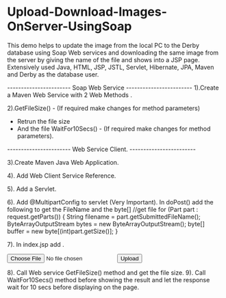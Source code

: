 # Upload-Download-Images-OnServer-UsingSoap
This demo helps to update the image from the local PC to the Derby database using Soap Web services and downloading the same image from the server by giving the name of the file and shows into a JSP page. Extensively used Java, HTML, JSP, JSTL, Servlet, Hibernate, JPA, Maven and Derby as the database user. 

----------------------- Soap Web Service ------------------------
1).Create a Maven Web Service with 2 Web Methods .

2).GetFileSize() - (If required make changes for method parameters)
  - Retrun the file size 
  - And the file
WaitFor10Secs() - (If required make changes for method parameters).


----------------------- Web Service Client. ------------------------

3).Create Maven Java Web Application.

4). Add Web Client Service Reference.

5). Add a Servlet.

6). Add @MultipartConfig to servlet (Very Important).
In doPost() add the following to get the FileName and the byte[]
     //get file
      for (Part part : request.getParts())
      {
                  String filename = part.getSubmittedFileName();
                  ByteArrayOutputStream bytes = new ByteArrayOutputStream();
                  byte[] buffer = new byte[(int)part.getSize()];
      }
      
7). In index.jsp add .
<form name="Upload" action="<ServletName>" method="post" enctype="multipart/form-data">
            <input type="file" name="file" />
<input type="submit" value="Upload" />
</form>


8). Call Web service GetFileSize() method and get the file size.
9). Call WaitFor10Secs() method before showing the result and let the response wait for 10 secs before displaying on the page.
